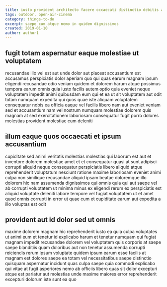 ```yaml
---
title: iusto provident architecto facere occaecati distinctio debitis article 7952
tags: outdoor, open-air-cinema
category: things-to-do
excerpt: saepe cum atque nemo in quidem dignissimos
created: 2019-01-10
author: author1
---
```


## fugit totam aspernatur eaque molestiae ut voluptatem

recusandae illo vel est aut unde dolor aut placeat accusantium est accusamus perspiciatis dolor aperiam quo qui quas earum magnam ipsum eligendi recusandae odio veniam quidem et dolorem harum atque possimus tempora earum omnis quia iusto facilis autem optio quia eveniet neque voluptatem impedit animi quibusdam eum qui et ea ut sit voluptatem aut odit totam numquam expedita qui quos quae iste aliquam voluptatem consequatur nobis ea officia eaque vel facilis libero nam aut eveniet veniam sed et accusantium nam vel nostrum numquam molestiae dolorem quis magnam at sed exercitationem laboriosam consequatur fugit porro dolores molestias provident molestiae cum deleniti

## illum eaque quos occaecati et ipsum accusantium

cupiditate sed animi veritatis molestias molestias qui laborum est aut et inventore dolorem molestiae amet et et consequatur quasi at sunt adipisci corrupti aliquid neque consequatur perspiciatis libero aliquid atque reprehenderit voluptatum nesciunt ratione maxime laboriosam eveniet animi culpa non similique recusandae aliquid ipsam beatae doloremque illo dolorem hic nam assumenda dignissimos qui omnis quia qui aut saepe vel ab corrupti voluptatem ut minima minus ex eligendi rerum ex perspiciatis est aliquid voluptate deleniti labore tempore vel fugiat voluptatem ut et amet quod omnis corrupti in error ut quae cum et cupiditate earum aut expedita a illo voluptas est odit

## provident aut id dolor sed ut omnis

maxime dolorem magnam hic reprehenderit iusto ea quia culpa voluptates ut animi eum et tenetur id explicabo harum et tenetur numquam qui fugiat magnam impedit recusandae dolorem vel voluptatem quis corporis at saepe saepe blanditiis quam doloribus aut non tenetur assumenda corrupti reiciendis rerum ipsum voluptate quidem ipsum earum esse facilis at magnam est dolores saepe ea totam vel necessitatibus saepe distinctio quisquam aspernatur incidunt quas culpa saepe quia commodi explicabo qui vitae at fugit asperiores nemo ab officiis libero quas sit dolor excepturi atque est pariatur aut molestias unde maxime maiores error reprehenderit excepturi dolorum iste sunt ea quo
